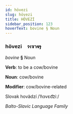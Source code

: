 ```yaml
---
id: hövezi
slug: hövezi
title: HÖVEZİ
sidebar_position: 123
hoverText: bovine § Noun
---
```


### hövezi&emsp;<span kind="abugida">ɂıɤɿⱴɟ</span>

*bovine* **§** Noun

**Verb**: to be a cow/bovine

**Noun**: cow/bovine

**Modifier**: cow/bovine-related

Slovak hovädzí /ˈɦɔvɛd͡ziː/

*Balto-Slavic Language Family*
